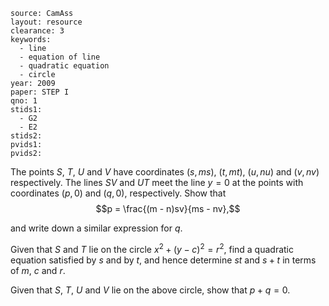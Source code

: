 ````
source: CamAss
layout: resource
clearance: 3
keywords: 
  - line
  - equation of line
  - quadratic equation
  - circle
year: 2009
paper: STEP I
qno: 1
stids1:
  - G2
  - E2
stids2:
pvids1:
pvids2:

````

The points $S$, $T$, $U$ and $V$ have coordinates $(s,ms)$, $(t,mt)$, $(u,nu)$ and $(v,nv)$ respectively. The lines $SV$ and $UT$ meet the line $y = 0$ at the points with coordinates $(p,0)$ and $(q,0)$, respectively. Show that
$$p = \frac{(m - n)sv}{ms - nv},$$

and write down a similar expression for $q$.

Given that $S$ and $T$ lie on the circle $x^2 + (y - c)^2 = r^2$, find a quadratic equation satisfied by $s$ and by $t$, and hence determine $st$ and $s + t$ in terms of $m$, $c$ and $r$.

Given that $S$, $T$, $U$ and $V$ lie on the above circle, show that $p + q = 0$.
